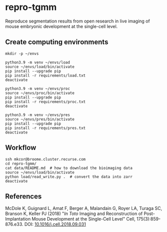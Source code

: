 # repro-tgmm
Reproduce segmentation results from open research in live imaging of mouse embryonic development at the single-cell level.

## Create computing environments

    mkdir -p ~/envs

    python3.9 -m venv ~/envs/load
    source ~/envs/load/bin/activate
    pip install --upgrade pip
    pip install -r requirements/load.txt
    deactivate

    python3.9 -m venv ~/envs/proc
    source ~/envs/proc/bin/activate
    pip install --upgrade pip
    pip install -r requirements/proc.txt
    deactivate

    python3.9 -m venv ~/envs/pres
    source ~/envs/pres/bin/activate
    pip install --upgrade pip
    pip install -r requirements/pres.txt
    deactivate

## Workflow

    ssh mkcor@broome.cluster.recurse.com
    cd repro-tgmm/
    cat data/README.md  # how to download the bioimaging data
    source ~/envs/load/bin/activate
    python load/read_write.py .  # convert the data into zarr
    deactivate

## References

McDole K, Guignard L, Amat F, Berger A, Malandain G, Royer LA, Turaga SC,
Branson K, Keller PJ (2018) "*In Toto* Imaging and Reconstruction of
Post-Implantation Mouse Development at the Single-Cell Level" Cell,
175(3):859-876.e33.
DOI: [10.1016/j.cell.2018.09.031](http://doi.org/10.1016/j.cell.2018.09.031)
